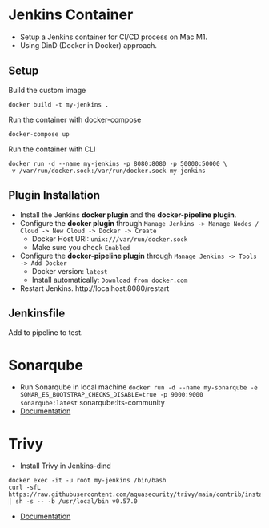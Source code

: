 # Jenkins Container

* Setup a Jenkins container for CI/CD process on Mac M1.
* Using DinD (Docker in Docker) approach.

## Setup

Build the custom image
```
docker build -t my-jenkins .
```

Run the container with docker-compose
```
docker-compose up
```

Run the container with CLI
```
docker run -d --name my-jenkins -p 8080:8080 -p 50000:50000 \
-v /var/run/docker.sock:/var/run/docker.sock my-jenkins
```

## Plugin Installation

* Install the Jenkins **docker plugin** and the **docker-pipeline plugin**.
* Configure the **docker plugin** through `Manage Jenkins -> Manage Nodes / Cloud -> New Cloud -> Docker -> Create`
  * Docker Host URI: `unix:///var/run/docker.sock`
  * Make sure you check `Enabled`
* Configure the **docker-pipeline plugin** through `Manage Jenkins -> Tools -> Add Docker`
  * Docker version: `latest`
  * Install automatically: `Download from docker.com`
* Restart Jenkins. http://localhost:8080/restart

## Jenkinsfile

Add to pipeline to test.

# Sonarqube

* Run Sonarqube in local machine
`docker run -d --name my-sonarqube -e SONAR_ES_BOOTSTRAP_CHECKS_DISABLE=true -p 9000:9000 sonarqube:latest`
sonarqube:lts-community
* [Documentation](https://docs.sonarsource.com/sonarqube/latest/try-out-sonarqube/)

# Trivy

* Install Trivy in Jenkins-dind
```
docker exec -it -u root my-jenkins /bin/bash
curl -sfL https://raw.githubusercontent.com/aquasecurity/trivy/main/contrib/install.sh | sh -s -- -b /usr/local/bin v0.57.0
```
* [Documentation](https://aquasecurity.github.io/trivy/v0.57/getting-started/installation/)